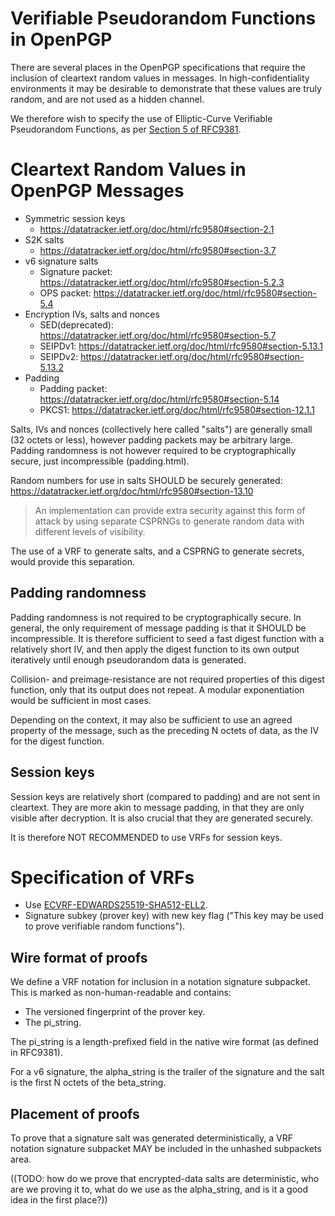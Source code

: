 # Verifiable Pseudorandom Functions in OpenPGP

There are several places in the OpenPGP specifications that require the inclusion of cleartext random values in messages.
In high-confidentiality environments it may be desirable to demonstrate that these values are truly random, and are not used as a hidden channel.

We therefore wish to specify the use of Elliptic-Curve Verifiable Pseudorandom Functions, as per [Section 5 of RFC9381](https://www.rfc-editor.org/rfc/rfc9381.html#section-5).

# Cleartext Random Values in OpenPGP Messages

* Symmetric session keys
    * https://datatracker.ietf.org/doc/html/rfc9580#section-2.1
* S2K salts
    * https://datatracker.ietf.org/doc/html/rfc9580#section-3.7
* v6 signature salts
    * Signature packet: https://datatracker.ietf.org/doc/html/rfc9580#section-5.2.3
    * OPS packet: https://datatracker.ietf.org/doc/html/rfc9580#section-5.4
* Encryption IVs, salts and nonces
    * SED(deprecated): https://datatracker.ietf.org/doc/html/rfc9580#section-5.7
    * SEIPDv1: https://datatracker.ietf.org/doc/html/rfc9580#section-5.13.1
    * SEIPDv2: https://datatracker.ietf.org/doc/html/rfc9580#section-5.13.2
* Padding
    * Padding packet: https://datatracker.ietf.org/doc/html/rfc9580#section-5.14
    * PKCS1: https://datatracker.ietf.org/doc/html/rfc9580#section-12.1.1

Salts, IVs and nonces (collectively here called "salts") are generally small (32 octets or less), however padding packets may be arbitrary large.
Padding randomness is not however required to be cryptographically secure, just incompressible (padding.html).

Random numbers for use in salts SHOULD be securely generated: https://datatracker.ietf.org/doc/html/rfc9580#section-13.10

> An implementation can provide extra security against this form of attack by using separate CSPRNGs to generate random data with different levels of visibility.

The use of a VRF to generate salts, and a CSPRNG to generate secrets, would provide this separation.

## Padding randomness

Padding randomness is not required to be cryptographically secure.
In general, the only requirement of message padding is that it SHOULD be incompressible.
It is therefore sufficient to seed a fast digest function with a relatively short IV, and then apply the digest function to its own output iteratively until enough pseudorandom data is generated.

Collision- and preimage-resistance are not required properties of this digest function, only that its output does not repeat.
A modular exponentiation would be sufficient in most cases.

Depending on the context, it may also be sufficient to use an agreed property of the message, such as the preceding N octets of data, as the IV for the digest function.

## Session keys

Session keys are relatively short (compared to padding) and are not sent in cleartext.
They are more akin to message padding, in that they are only visible after decryption.
It is also crucial that they are generated securely.

It is therefore NOT RECOMMENDED to use VRFs for session keys.

# Specification of VRFs

* Use [ECVRF-EDWARDS25519-SHA512-ELL2](https://www.rfc-editor.org/rfc/rfc9381.html#section-5.5).
* Signature subkey (prover key) with new key flag ("This key may be used to prove verifiable random functions").

## Wire format of proofs

We define a VRF notation for inclusion in a notation signature subpacket.
This is marked as non-human-readable and contains:

* The versioned fingerprint of the prover key.
* The pi_string.

The pi_string is a length-prefixed field in the native wire format (as defined in RFC9381).

For a v6 signature, the alpha_string is the trailer of the signature and the salt is the first N octets of the beta_string.

## Placement of proofs

To prove that a signature salt was generated deterministically, a VRF notation signature subpacket MAY be included in the unhashed subpackets area.

((TODO: how do we prove that encrypted-data salts are deterministic, who are we proving it to, what do we use as the alpha_string, and is it a good idea in the first place?))
